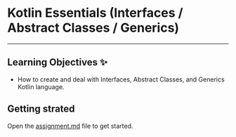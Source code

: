 # Kotlin Essentials (Interfaces / Abstract Classes / Generics)
---
## Learning Objectives ✨
- How to create and deal with Interfaces, Abstract Classes, and Generics Kotlin language.

## Getting strated
Open the [assignment.md](assignment.md) file to get started.
